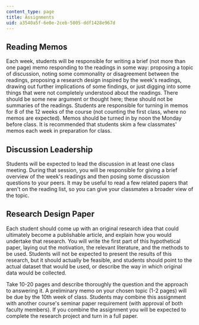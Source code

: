 ```yaml
---
content_type: page
title: Assignments
uid: a3540a5f-6e0e-2ceb-5005-ddf1428e967d
---
```


Reading Memos
-------------

Each week, students will be responsible for writing a brief (not more than one page) memo responding to the readings in some way: proposing a topic of discussion, noting some commonality or disagreement between the readings, proposing a research design inspired by the week's readings, drawing out further implications of some findings, or just digging into some things that were not completely understood about the readings. There should be some new argument or thought here; these should not be summaries of the readings. Students are responsible for turning in memos for 8 of the 12 weeks of the course (not counting the first class, where no memos are expected). Memos should be turned in by noon the Monday before class. It is recommended that students skim a few classmates' memos each week in preparation for class.

Discussion Leadership
---------------------

Students will be expected to lead the discussion in at least one class meeting. During that session, you will be responsible for giving a brief overview of the week's readings and then posing some discussion questions to your peers. It may be useful to read a few related papers that aren't on the reading list, so you can give your classmates a broader view of the topic.

Research Design Paper
---------------------

Each student should come up with an original research idea that could ultimately become a publishable article, and explain how you would undertake that research. You will write the first part of this hypothetical paper, laying out the motivation, the relevant literature, and the methods to be used. Students will not be expected to present the results of this research, but it should actually be feasible, and students should point to the actual dataset that would be used, or describe the way in which original data would be collected.

Take 10-20 pages and describe thoroughly the question and the approach to answering it. A preliminary memo on your chosen topic (1-2 pages) will be due by the 10th week of class. Students may combine this assignment with another course's seminar paper requirement (with approval of both faculty members). If you combine the assignment you will be expected to complete the research project and turn in a full paper.